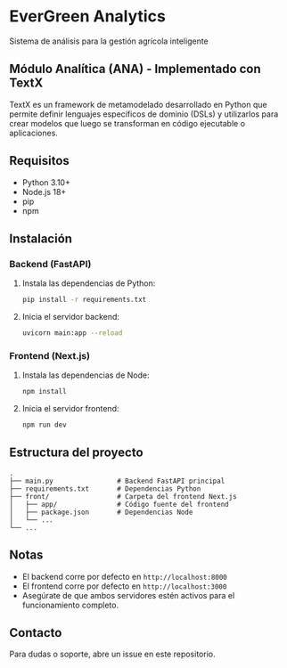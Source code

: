 # EverGreen Analytics

Sistema de análisis para la gestión agrícola inteligente

## Módulo Analítica (ANA) - Implementado con TextX
TextX es un framework de metamodelado desarrollado en Python que permite
definir lenguajes específicos de dominio (DSLs) y utilizarlos para crear modelos que
luego se transforman en código ejecutable o aplicaciones.
## Requisitos

- Python 3.10+
- Node.js 18+
- pip
- npm

## Instalación

### Backend (FastAPI)
1. Instala las dependencias de Python:
   ```bash
   pip install -r requirements.txt
   ```
2. Inicia el servidor backend:
   ```bash
   uvicorn main:app --reload
   ```

### Frontend (Next.js)
1. Instala las dependencias de Node:
   ```bash
   npm install
   ```
2. Inicia el servidor frontend:
   ```bash
   npm run dev
   ```

## Estructura del proyecto

```
.
├── main.py                # Backend FastAPI principal
├── requirements.txt       # Dependencias Python
├── front/                 # Carpeta del frontend Next.js
│   ├── app/               # Código fuente del frontend
│   ├── package.json       # Dependencias Node
│   └── ...
└── ...
```

## Notas
- El backend corre por defecto en `http://localhost:8000`
- El frontend corre por defecto en `http://localhost:3000`
- Asegúrate de que ambos servidores estén activos para el funcionamiento completo.

## Contacto

Para dudas o soporte, abre un issue en este repositorio.
